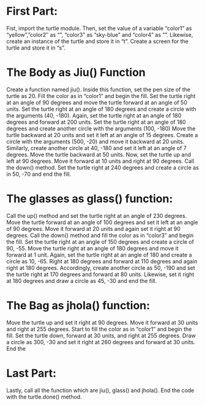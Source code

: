 
# First Part:

Fist, import the turtle module. Then, set the value of a variable “color1” as “yellow”,”color2″ as “”, “color3” as “sky-blue” and “color4” as “”. Likewise, create an instance of the turtle and store it in “t”. Create a screen for the turtle and store it in “s”.

# The Body as Jiu() Function

Create a function named jiu(). Inside this function, set the pen size of the turtle as 20. Fill the color as in “color1” and begin the fill.
Set the turtle right at an angle of 90 degrees and move the turtle forward at an angle of 50 units. Set the turtle right at an angle of 180 degrees and create a circle with the arguments (40, -180).
Again, set the turtle right at an angle of 180 degrees and forward at 200 units.
Set the turtle right at an angle of 180 degrees and create another circle with the arguments (100, -180)
Move the turtle backward at 20 units and set it left at an angle of 15 degrees. Create a circle with the arguments (500, -20) and move it backward at 20 units.
Similarly, create another circle at 40, -180 and set it left at an angle of 7 degrees. Move the turtle backward at 50 units.
Now, set the turtle up and left at 90 degrees. Move it forward at 10 units and right at 90 degrees. Call the down() method.
Set the turtle right at 240 degrees and create a circle as in 50, -70 and end the fill.

# The glasses as glass() function:

Call the up() method and set the turtle right at an angle of 230 degrees. Move the turtle forward at an angle of 100 degrees and set it left at an angle of 90 degrees. Move it forward at 20 units and again set it right at 90 degrees.
Call the down() method and fill the color as in “color3” and begin the fill.
Set the turtle right at an angle of 150 degrees and create a circle of 90, -55.
Move the turtle right at an angle of 180 degrees and move it forward at 1 unit. Again, set the turtle right at an angle of 180 and create a circle as 10, -65. Right at 180 degrees and forward at 110 degrees and again right at 180 degrees.
Accordingly, create another circle as 50, -190 and set the turtle right at 170 degrees and forward at 80 units.
Likewise, set it right at 180 degrees and draw a circle as 45, -30 and end the fill.

# The Bag as jhola() function:

Move the turtle up and set it right at 90 degrees. Move it forward at 30 units and right at 255 degrees. Start to fill the color as in “color1” and begin the fill.
Set the turtle down, forward at 30 units, and right at 255 degrees.
Draw a circle as 300, -30 and set it right at 260 degrees and forward at 30 units. End the

# Last Part:

Lastly, call all the function which are jiu(), glass() and jhola().
End the code with the turtle.done() method.

